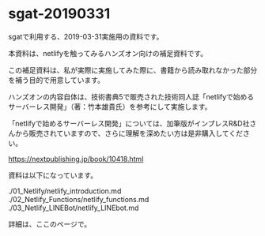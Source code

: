 # sgat-20190331
sgatで利用する、2019-03-31実施用の資料です。

本資料は、netlifyを触ってみるハンズオン向けの補足資料です。

この補足資料は、私が実際に実施してみた際に、書籍から読み取れなかった部分を補う目的で用意しています。

ハンズオンの内容自体は、技術書典5で販売された技術同人誌「netlifyで始めるサーバーレス開発」（著：竹本雄貴氏）を参考にして実施します。


「netlifyで始めるサーバーレス開発」については、加筆版がインプレスR&D社さんから販売されていますので、さらに理解を深めたい方は是非購入してください。

https://nextpublishing.jp/book/10418.html


資料は以下になっています。

./01_Netlify/netlify_introduction.md
./02_Netlify_Functions/netlify_functions.md
./03_Netlify_LINEBot/netlify_LINEbot.md

詳細は、ここのページで。
